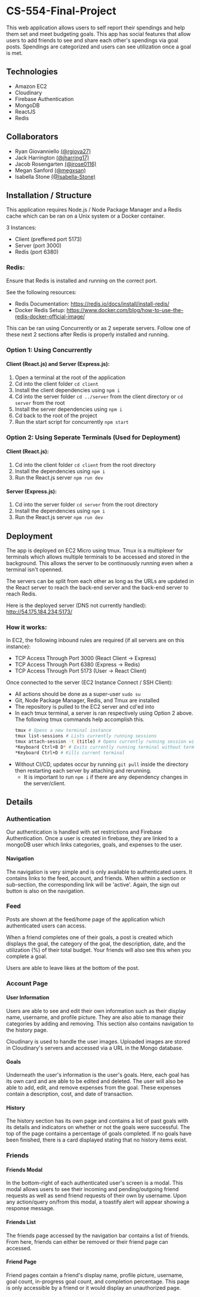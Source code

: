 # CS-554-Final-Project
This web application allows users to self report their spendings and help them set and meet budgeting goals. This app has social features that allow users to add friends to see and share each other's spendings via goal posts. Spendings are categorized and users can see utilization once a goal is met.

## Technologies
* Amazon EC2
* Cloudinary
* Firebase Authentication
* MongoDB
* ReactJS
* Redis

## Collaborators
* Ryan Giovanniello [(@rgiova27)](http://github.com/rgiova27)
* Jack Harrington [(@jharring17)](http://github.com/jharring17)
* Jacob Rosengarten [(@jrose0116)](http://github.com/jrose0116)
* Megan Sanford [(@megxsan)](http://github.com/megxsan)
* Isabella Stone [(@Isabella-Stone)](http://github.com/Isabella-Stone)

## Installation / Structure
This application requires Node.js / Node Package Manager and a Redis cache which can be ran on a Unix system or a Docker container.

3 Instances:
* Client (preffered port 5173)
* Server (port 3000)
* Redis (port 6380)

### Redis:

Ensure that Redis is installed and running on the correct port.

See the following resources:
* Redis Documentation: https://redis.io/docs/install/install-redis/
* Docker Redis Setup: https://www.docker.com/blog/how-to-use-the-redis-docker-official-image/

This can be ran using Concurrently or as 2 seperate servers. Follow one of these next 2 sections after Redis is properly installed and running.

### Option 1: Using Concurrently

#### Client (React.js) and Server (Express.js):
1. Open a terminal at the root of the application
2. Cd into the client folder `cd client`
3. Install the client dependencies using `npm i`
4. Cd into the server folder `cd ../server` from the client directory or `cd server` from the root
5. Install the server dependencies using `npm i`
6. Cd back to the root of the project
7. Run the start script for concurrently `npm start`

### Option 2: Using Seperate Terminals (Used for Deployment)

#### Client (React.js):
1. Cd into the client folder `cd client` from the root directory
2. Install the dependencies using `npm i`
3. Run the React.js server `npm run dev`

#### Server (Express.js):
1. Cd into the server folder `cd server` from the root directory
2. Install the dependencies using `npm i`
3. Run the React.js server `npm run dev`

## Deployment
The app is deployed on EC2 Micro using tmux. Tmux is a multiplexer for terminals which allows multiple terminals to be accessed and stored in the background. This allows the server to be continuously running even when a terminal isn't openned.

The servers can be split from each other as long as the URLs are updated in the React server to reach the back-end server and the back-end server to reach Redis.

Here is the deployed server (DNS not currently handled): http://54.175.184.234:5173/

### How it works:

In EC2, the following inbound rules are required (if all servers are on this instance):
* TCP Access Through Port 3000 (React Client -> Express)
* TCP Access Through Port 6380 (Express -> Redis)
* TCP Access Through Port 5173 (User -> React Client)

Once connected to the server (EC2 Instance Connect / SSH Client):
* All actions should be done as a super-user `sudo su`
* Git, Node Package Manager, Redis, and Tmux are installed
* The repository is pulled to the EC2 server and cd'ed into
* In each tmux terminal, a server is ran respectively using Option 2 above. The following tmux commands help accomplish this.
    ```bash
    tmux # Opens a new terminal instance
    tmux list-sessions # Lists currently running sessions
    tmux attach-session -t (title) # Opens currently running session with title
    *Keyboard Ctrl+B D* # Exits currently running terminal without terminating
    *Keyboard Ctrl+D # Kills current terminal
    ```
* Without CI/CD, updates occur by running `git pull` inside the directory then restarting each server by attaching and rerunning. 
    * It is important to run `npm i` if there are any dependency changes in the server/client.

## Details

### Authentication
Our authentication is handled with set restrictions and Firebase Authentication. Once a user is created in firebase, they are linked to a mongoDB user which links categories, goals, and expenses to the user.

#### Navigation
The navigation is very simple and is only available to authenticated users. It contains links to the feed, account, and friends. When within a section or sub-section, the corresponding link will be 'active'. Again, the sign out button is also on the navigation.

### Feed
Posts are shown at the feed/home page of the application which authenticated users can access.

When a friend completes one of their goals, a post is created which displays the goal, the category of the goal, the description, date, and the utilization (%) of their total budget. Your friends will also see this when you complete a goal.

Users are able to leave likes at the bottom of the post.

### Account Page

#### User Information
Users are able to see and edit their own information such as their display name, username, and profile picture. They are also able to manage their categories by adding and removing. This section also contains navigation to the history page.

Cloudinary is used to handle the user images. Uploaded images are stored in Cloudinary's servers and accessed via a URL in the Mongo database. 

#### Goals
Underneath the user's information is the user's goals. Here, each goal has its own card and are able to be edited and deleted. The user will also be able to add, edit, and remove expenses from the goal. These expenses contain a description, cost, and date of transaction.

#### History
The history section has its own page and contains a list of past goals with its details and indicators on whether or not the goals were successful. The top of the page contains a percentage of goals completed. If no goals have been finished, there is a card displayed stating that no history items exist.

### Friends
#### Friends Modal
In the bottom-right of each authenticated user's screen is a modal. This modal allows users to see their incoming and pending/outgoing friend requests as well as send friend requests of their own by username. Upon any action/query on/from this modal, a toastify alert will appear showing a response message.

#### Friends List
The friends page accessed by the navigation bar contains a list of friends. From here, friends can either be removed or their friend page can accessed.

#### Friend Page
Friend pages contain a friend's display name, profile picture, username, goal count, in-progress goal count, and completion percentage. This page is only accessible by a friend or it would display an unauthorized page.